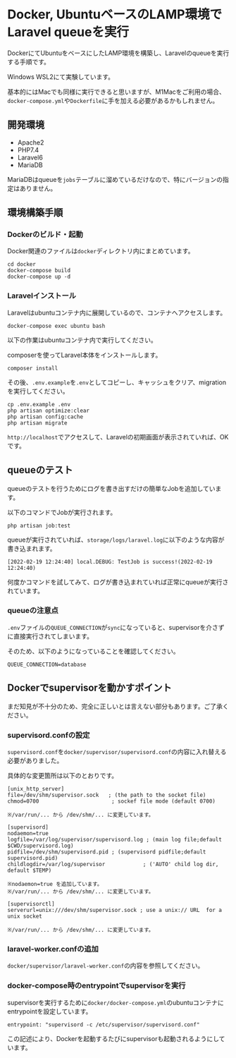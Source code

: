# Docker, UbuntuベースのLAMP環境でLaravel queueを実行

DockerにてUbuntuをベースにしたLAMP環境を構築し、Laravelのqueueを実行する手順です。

Windows WSL2にて実験しています。

基本的にはMacでも同様に実行できると思いますが、M1Macをご利用の場合、`docker-compose.yml`や`Dockerfile`に手を加える必要があるかもしれません。


## 開発環境

- Apache2
- PHP7.4
- Laravel6
- MariaDB

MariaDBはqueueを`jobs`テーブルに溜めているだけなので、特にバージョンの指定はありません。


## 環境構築手順

### Dockerのビルド・起動

Docker関連のファイルは`docker`ディレクトリ内にまとめています。

```
cd docker
docker-compose build
docker-compose up -d
```

### Laravelインストール

Laravelはubuntuコンテナ内に展開しているので、コンテナへアクセスします。

```
docker-compose exec ubuntu bash
```

以下の作業はubuntuコンテナ内で実行してください。

composerを使ってLaravel本体をインストールします。

```
composer install
```

その後、`.env.example`を`.env`としてコピーし、キャッシュをクリア、migrationを実行してください。

```
cp .env.example .env
php artisan optimize:clear
php artisan config:cache
php artisan migrate
```

`http://localhost`でアクセスして、Laravelの初期画面が表示されていれば、OKです。

## queueのテスト

queueのテストを行うためにログを書き出すだけの簡単なJobを追加しています。

以下のコマンドでJobが実行されます。

```
php artisan job:test
```

queueが実行されていれば、`storage/logs/laravel.log`に以下のような内容が書き込まれます。

```
[2022-02-19 12:24:40] local.DEBUG: TestJob is success!(2022-02-19 12:24:40)  
```

何度かコマンドを試してみて、ログが書き込まれていれば正常にqueueが実行されています。

### queueの注意点

`.env`ファイルの`QUEUE_CONNECTION`が`sync`になっていると、supervisorを介さずに直接実行されてしまいます。

そのため、以下のようになっていることを確認してください。

```
QUEUE_CONNECTION=database
```

## Dockerでsupervisorを動かすポイント

まだ知見が不十分のため、完全に正しいとは言えない部分もあります。ご了承ください。

### supervisord.confの設定

`supervisord.conf`を`docker/supervisor/supervisord.conf`の内容に入れ替える必要がありました。

具体的な変更箇所は以下のとおりです。

```
[unix_http_server]
file=/dev/shm/supervisor.sock   ; (the path to the socket file)
chmod=0700                       ; sockef file mode (default 0700)

※/var/run/... から /dev/shm/... に変更しています。
```

```
[supervisord]
nodaemon=true
logfile=/var/log/supervisor/supervisord.log ; (main log file;default $CWD/supervisord.log)
pidfile=/dev/shm/supervisord.pid ; (supervisord pidfile;default supervisord.pid)
childlogdir=/var/log/supervisor            ; ('AUTO' child log dir, default $TEMP)

※nodaemon=true を追加しています。
※/var/run/... から /dev/shm/... に変更しています。
```

```
[supervisorctl]
serverurl=unix:///dev/shm/supervisor.sock ; use a unix:// URL  for a unix socket

※/var/run/... から /dev/shm/... に変更しています。
```

### laravel-worker.confの追加

`docker/supervisor/laravel-worker.conf`の内容を参照してください。

### docker-compose時のentrypointでsupervisorを実行

supervisorを実行するために`docker/docker-compose.yml`のubuntuコンテナにentrypointを設定しています。

```
entrypoint: "supervisord -c /etc/supervisor/supervisord.conf"
```

この記述により、Dockerを起動するたびにsupervisorも起動されるようにしています。